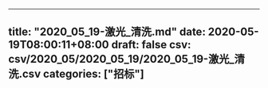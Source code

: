 
---
title: "2020_05_19-激光_清洗.md"
date: 2020-05-19T08:00:11+08:00
draft: false
csv: csv/2020_05/2020_05_19/2020_05_19-激光_清洗.csv
categories: ["招标"]
---
